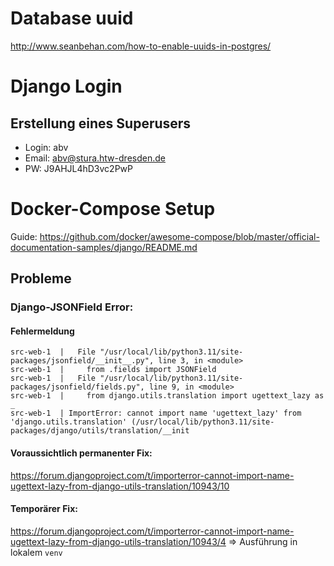 # Database uuid
http://www.seanbehan.com/how-to-enable-uuids-in-postgres/


# Django Login

## Erstellung eines Superusers
* Login:    abv
* Email:    abv@stura.htw-dresden.de
* PW:       J9AHJL4hD3vc2PwP


# Docker-Compose Setup
Guide: https://github.com/docker/awesome-compose/blob/master/official-documentation-samples/django/README.md

## Probleme

### Django-JSONField Error:

#### Fehlermeldung

```
src-web-1  |   File "/usr/local/lib/python3.11/site-packages/jsonfield/__init__.py", line 3, in <module>
src-web-1  |     from .fields import JSONField
src-web-1  |   File "/usr/local/lib/python3.11/site-packages/jsonfield/fields.py", line 9, in <module>
src-web-1  |     from django.utils.translation import ugettext_lazy as _
src-web-1  | ImportError: cannot import name 'ugettext_lazy' from 'django.utils.translation' (/usr/local/lib/python3.11/site-packages/django/utils/translation/__init
```

#### Voraussichtlich permanenter Fix:
https://forum.djangoproject.com/t/importerror-cannot-import-name-ugettext-lazy-from-django-utils-translation/10943/10

#### Temporärer Fix:
https://forum.djangoproject.com/t/importerror-cannot-import-name-ugettext-lazy-from-django-utils-translation/10943/4
=> Ausführung in lokalem `venv`